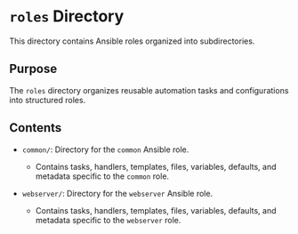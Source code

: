 # `roles` Directory

This directory contains Ansible roles organized into subdirectories.

## Purpose

The `roles` directory organizes reusable automation tasks and configurations into structured roles.

## Contents

- `common/`: Directory for the `common` Ansible role.
  - Contains tasks, handlers, templates, files, variables, defaults, and metadata specific to the `common` role.

- `webserver/`: Directory for the `webserver` Ansible role.
  - Contains tasks, handlers, templates, files, variables, defaults, and metadata specific to the `webserver` role.

